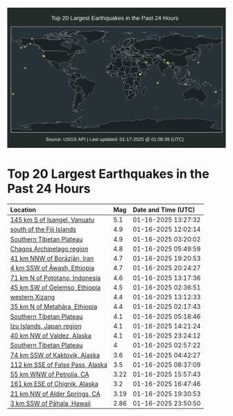 ![Map](./map.png)

# Top 20 Largest Earthquakes in the Past 24 Hours

| Location | Mag | Date and Time (UTC) |
|:---|:---|:---|
| [145 km S of Isangel, Vanuatu](https://earthquake.usgs.gov/earthquakes/eventpage/us6000pkeg) | 5.1 | 01-16-2025 13:27:32 |
| [south of the Fiji Islands](https://earthquake.usgs.gov/earthquakes/eventpage/us6000pke3) | 4.9 | 01-16-2025 12:02:14 |
| [Southern Tibetan Plateau](https://earthquake.usgs.gov/earthquakes/eventpage/us6000pkc3) | 4.9 | 01-16-2025 03:20:02 |
| [Chagos Archipelago region](https://earthquake.usgs.gov/earthquakes/eventpage/us6000pkck) | 4.8 | 01-16-2025 05:49:59 |
| [41 km NNW of Borāzjān, Iran](https://earthquake.usgs.gov/earthquakes/eventpage/us6000pki5) | 4.7 | 01-16-2025 19:20:53 |
| [4 km SSW of Āwash, Ethiopia](https://earthquake.usgs.gov/earthquakes/eventpage/us6000pkih) | 4.7 | 01-16-2025 20:24:27 |
| [71 km N of Pototano, Indonesia](https://earthquake.usgs.gov/earthquakes/eventpage/us6000pked) | 4.6 | 01-16-2025 13:17:36 |
| [45 km SW of Gelemso, Ethiopia](https://earthquake.usgs.gov/earthquakes/eventpage/us6000pkbw) | 4.5 | 01-16-2025 02:36:51 |
| [western Xizang](https://earthquake.usgs.gov/earthquakes/eventpage/us6000pkea) | 4.4 | 01-16-2025 13:12:33 |
| [35 km N of Metahāra, Ethiopia](https://earthquake.usgs.gov/earthquakes/eventpage/us6000pkbv) | 4.4 | 01-16-2025 02:17:43 |
| [Southern Tibetan Plateau](https://earthquake.usgs.gov/earthquakes/eventpage/us6000pkch) | 4.1 | 01-16-2025 05:18:46 |
| [Izu Islands, Japan region](https://earthquake.usgs.gov/earthquakes/eventpage/us6000pkfw) | 4.1 | 01-16-2025 14:21:24 |
| [40 km NW of Valdez, Alaska](https://earthquake.usgs.gov/earthquakes/eventpage/ak025qufoy6) | 4.1 | 01-16-2025 23:24:12 |
| [Southern Tibetan Plateau](https://earthquake.usgs.gov/earthquakes/eventpage/us6000pkbz) | 4 | 01-16-2025 02:57:22 |
| [74 km SSW of Kaktovik, Alaska](https://earthquake.usgs.gov/earthquakes/eventpage/ak025qj8cjt) | 3.6 | 01-16-2025 04:42:27 |
| [112 km SSE of False Pass, Alaska](https://earthquake.usgs.gov/earthquakes/eventpage/ak025qlkyyd) | 3.5 | 01-16-2025 08:37:09 |
| [55 km WNW of Petrolia, CA](https://earthquake.usgs.gov/earthquakes/eventpage/nc75118071) | 3.22 | 01-16-2025 15:57:43 |
| [161 km ESE of Chignik, Alaska](https://earthquake.usgs.gov/earthquakes/eventpage/ak025qqes1j) | 3.2 | 01-16-2025 16:47:46 |
| [21 km NW of Alder Springs, CA](https://earthquake.usgs.gov/earthquakes/eventpage/nc75118136) | 3.19 | 01-16-2025 19:30:53 |
| [3 km SSW of Pāhala, Hawaii](https://earthquake.usgs.gov/earthquakes/eventpage/hv74593562) | 2.86 | 01-16-2025 23:50:50 |
